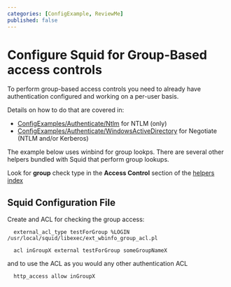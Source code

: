 ```yaml
---
categories: [ConfigExample, ReviewMe]
published: false
---
```

# Configure Squid for Group-Based access controls


To perform group-based access controls you need to already have
authentication configured and working on a per-user basis.

Details on how to do that are covered in:
  - [ConfigExamples/Authenticate/Ntlm](/ConfigExamples/Authenticate/Ntlm)
    for NTLM (only)
  - [ConfigExamples/Authenticate/WindowsActiveDirectory](/ConfigExamples/Authenticate/WindowsActiveDirectory)
    for Negotiate (NTLM and/or Kerberos)

The example below uses winbind for group lookps. There are several other
helpers bundled with Squid that perform group lookups.

Look for **group** check type in the **Access Control** section of the
[helpers index](http://www.squid-cache.org/Doc/man/)

## Squid Configuration File

Create and ACL for checking the group access:
```
  external_acl_type testForGroup %LOGIN /usr/local/squid/libexec/ext_wbinfo_group_acl.pl
 
  acl inGroupX external testForGroup someGroupNameX
```
and to use the ACL as you would any other authentication ACL

```
  http_access allow inGroupX
```